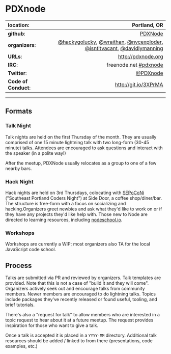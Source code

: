 # PDXnode


| **location**:         | Portland, OR                           |
|:----------------------|---------------------------------------:|
| **github**:           | [PDXNode](https://github.com/PDXNode)                                |
| **organizers**:       | [@hackygolucky](https://github.com/hackygolucky), [@wraithan](https://github.com/wraithan), [@nvcexploder](https://github.com/nvcexploder), [@isntitvacant](https://github.com/isntitvacant), [@davidlymanning](https://github.com/davidlymanning) |
| **URLs**:             | http://pdxnode.org         |
| **IRC**:              | freenode.net [#pdxnode](http://en.irc2go.com/webchat/?net=freenode&room=pdxnode)              |
| **Twitter**:  | [@PDXnode](https://twitter.com/pdxnode)                   |
| **Code of Conduct**:  | http://git.io/3XPrMA                   |



---------------------------

## Formats

### Talk Night

Talk nights are held on the first Thursday of the month. They are usually
comprised of one 15 minute lightning talk with two long-form (30-45 minute)
talks.  Attendees are encouraged to ask questions and interact with the speaker
(in a polite way!)

After the meetup, PDXNode usually relocates as a group to one of a few
nearby bars.

### Hack Night

Hack nights are held on 3rd Thursdays, colocating with [SEPoCoNi](http://epdx.org/groups/sepoconi) ("Southeast
Portland Coders Night") at Side Door, a coffee shop/diner/bar. The structure is free-form with a focus on socializing and hacking.Organizers greet newbies and ask what they'd like to work on or if they have any projects they'd like help with. Those new to Node are directed to learning resources, including [nodeschool.io](http://nodeschool.io).

### Workshops

Workshops are currently a WIP; most organizers also TA for the local JavaScript
code school.

## Process

Talks are submitted via PR and reviewed by organizers. Talk templates are 
provided. Note that this is not a case of "build it and they will come".
Organizers actively seek out and encourage talks from community members. 
Newer members are encouraged to do lightning talks. Topics include packages 
they've recently released or found useful, tooling, and brief tutorials.

There's also a "request for talk" to allow members who are interested in
a topic request to hear about it at a future meetup. The request provides
inspiration for those who want to give a talk.

Once a talk is accepted it is placed in a `YYYY-MM` directory. Additional
talk resources should be added / linked to from there (presentations, code
examples, etc.)
